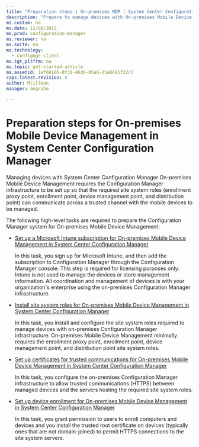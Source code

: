 ```yaml
---
title: "Preparation steps | On-premises MDM | System Center Configuration Manager"
description: "Prepare to manage devices with On-premises Mobile Device Management in System Center Configuration Manager."
ms.custom: na
ms.date: 12/08/2015
ms.prod: configuration-manager
ms.reviewer: na
ms.suite: na
ms.technology:
  - configmgr-client
ms.tgt_pltfrm: na
ms.topic: get-started-article
ms.assetid: 1ef60106-8f31-46d6-95a6-25a6495f22c7
caps.latest.revision: 4
author: Mtillmanmanager: angrobe

---
```

# Preparation steps for On-premises Mobile Device Management in System Center Configuration Manager
Managing devices with System Center Configuration Manager On\-premises Mobile Device Management requires the Configuration Manager infrastructure to be set up so that the required site system roles (enrollment proxy point, enrollment point, device management point, and distribution point) can communicate across a trusted channel with the mobile devices to be managed.  

 The following high-level tasks are required to prepare the Configuration Manager system for On\-premises Mobile Device Management:  

-   [Set up a Microsoft Intune subscription for On-premises Mobile Device Management in System Center Configuration Manager](../../mdm/get-started/set-up-a-microsoft-intune-subscription-for-on-premises-mobile-device-management.md)  

     In this task, you sign up for Microsoft Intune, and then add the subscription to Configuration Manager through the Configuration Manager console. This step is required for licensing purposes only. Intune is not used to manage the devices or store management information. All coordination and management of devices is with your organization's enterprise using the on-premises Configuration Manager infrastructure.  

-   [Install site system roles for On-premises Mobile Device Management in System Center Configuration Manager](../../mdm/get-started/install-site-system-roles-for-on-premises-mobile-device-management.md)  

     In this task, you install and configure the site system roles required to manage devices with on-premises Configuration Manager infrastructure. On\-premises Mobile Device Management minimally requires the enrollment proxy point, enrollment point, device management point, and distribution point site system roles.  

-   [Set up certificates for trusted communications for On-premises Mobile Device Management in System Center Configuration Manager](../../mdm/get-started/set-up-certificates-for-trusted-communications-for-on-premises-mobile-device-management.md)  

     In this task, you configure the on-premises Configuration Manager infrastructure to allow trusted communications (HTTPS) between managed devices and the servers hosting the required site system roles.  

-   [Set up device enrollment for On-premises Mobile Device Management in System Center Configuration Manager](../../mdm/get-started/set-up-device-enrollment-for-on-premises-mobile-device-management.md)  

     In this task, you grant permission to users to enroll computers and devices and you install the trusted root certificate on devices (typically ones that are not domain-joined) to permit HTTPS connections to the site system servers.  

